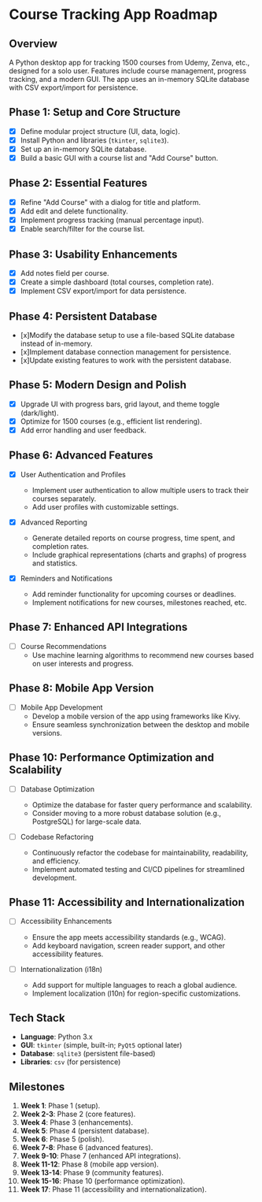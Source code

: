 # Course Tracking App Roadmap

## Overview

A Python desktop app for tracking 1500 courses from Udemy, Zenva, etc., designed for a solo user. Features include course management, progress tracking, and a modern GUI. The app uses an in-memory SQLite database with CSV export/import for persistence.

## Phase 1: Setup and Core Structure

- [x] Define modular project structure (UI, data, logic).
- [x] Install Python and libraries (`tkinter`, `sqlite3`).
- [x] Set up an in-memory SQLite database.
- [x] Build a basic GUI with a course list and "Add Course" button.

## Phase 2: Essential Features

- [x] Refine "Add Course" with a dialog for title and platform.
- [x] Add edit and delete functionality.
- [x] Implement progress tracking (manual percentage input).
- [x] Enable search/filter for the course list.

## Phase 3: Usability Enhancements

- [x] Add notes field per course.
- [x] Create a simple dashboard (total courses, completion rate).
- [x] Implement CSV export/import for data persistence.

## Phase 4: Persistent Database

- [x]Modify the database setup to use a file-based SQLite database instead of in-memory.
- [x]Implement database connection management for persistence.
- [x]Update existing features to work with the persistent database.

## Phase 5: Modern Design and Polish

- [x] Upgrade UI with progress bars, grid layout, and theme toggle (dark/light).
- [x] Optimize for 1500 courses (e.g., efficient list rendering).
- [x] Add error handling and user feedback.

## Phase 6: Advanced Features

- [x] User Authentication and Profiles

  - Implement user authentication to allow multiple users to track their courses separately.
  - Add user profiles with customizable settings.

- [x] Advanced Reporting

  - Generate detailed reports on course progress, time spent, and completion rates.
  - Include graphical representations (charts and graphs) of progress and statistics.

- [x] Reminders and Notifications
  - Add reminder functionality for upcoming courses or deadlines.
  - Implement notifications for new courses, milestones reached, etc.

## Phase 7: Enhanced API Integrations

- [ ] Course Recommendations
  - Use machine learning algorithms to recommend new courses based on user interests and progress.

## Phase 8: Mobile App Version

- [ ] Mobile App Development
  - Develop a mobile version of the app using frameworks like Kivy.
  - Ensure seamless synchronization between the desktop and mobile versions.

## Phase 10: Performance Optimization and Scalability

- [ ] Database Optimization

  - Optimize the database for faster query performance and scalability.
  - Consider moving to a more robust database solution (e.g., PostgreSQL) for large-scale data.

- [ ] Codebase Refactoring
  - Continuously refactor the codebase for maintainability, readability, and efficiency.
  - Implement automated testing and CI/CD pipelines for streamlined development.

## Phase 11: Accessibility and Internationalization

- [ ] Accessibility Enhancements

  - Ensure the app meets accessibility standards (e.g., WCAG).
  - Add keyboard navigation, screen reader support, and other accessibility features.

- [ ] Internationalization (i18n)
  - Add support for multiple languages to reach a global audience.
  - Implement localization (l10n) for region-specific customizations.

## Tech Stack

- **Language**: Python 3.x
- **GUI**: `tkinter` (simple, built-in; `PyQt5` optional later)
- **Database**: `sqlite3` (persistent file-based)
- **Libraries**: `csv` (for persistence)

## Milestones

1. **Week 1**: Phase 1 (setup).
2. **Week 2-3**: Phase 2 (core features).
3. **Week 4**: Phase 3 (enhancements).
4. **Week 5**: Phase 4 (persistent database).
5. **Week 6**: Phase 5 (polish).
6. **Week 7-8**: Phase 6 (advanced features).
7. **Week 9-10**: Phase 7 (enhanced API integrations).
8. **Week 11-12**: Phase 8 (mobile app version).
9. **Week 13-14**: Phase 9 (community features).
10. **Week 15-16**: Phase 10 (performance optimization).
11. **Week 17**: Phase 11 (accessibility and internationalization).
